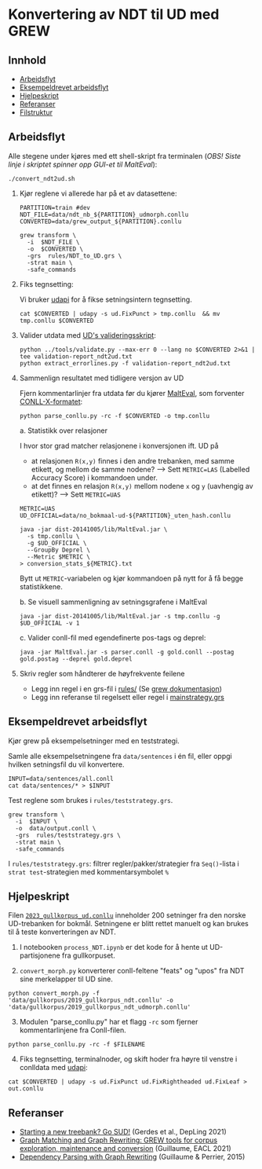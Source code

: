 # Konvertering av NDT til UD med GREW

## Innhold

- [Arbeidsflyt](#arbeidsflyt)
- [Eksempeldrevet arbeidsflyt](#eksempeldrevet-arbeidsflyt)
- [Hjelpeskript](#hjelpeskript)
- [Referanser](#referanser)
- [Filstruktur](#filstruktur)

## Arbeidsflyt

Alle stegene under kjøres med ett shell-skript fra terminalen (*OBS! Siste linje i skriptet spinner opp GUI-et til MaltEval*):

``` shell
./convert_ndt2ud.sh
```

1. Kjør reglene vi allerede har på et av datasettene:

    ```shell
    PARTITION=train #dev
    NDT_FILE=data/ndt_nb_${PARTITION}_udmorph.conllu
    CONVERTED=data/grew_output_${PARTITION}.conllu

    grew transform \
      -i  $NDT_FILE \
      -o  $CONVERTED \
      -grs  rules/NDT_to_UD.grs \
      -strat main \
      -safe_commands
    ```

2. Fiks tegnsetting:

   Vi bruker [udapi](https://udapi.github.io/) for å fikse setningsintern tegnsetting.

   ``` shell
   cat $CONVERTED | udapy -s ud.FixPunct > tmp.conllu  && mv tmp.conllu $CONVERTED
   ```

3. Valider utdata med [UD's valideringsskript](https://github.com/UniversalDependencies/tools/blob/master/validate.py):

   ``` shell
   python ../tools/validate.py --max-err 0 --lang no $CONVERTED 2>&1 | tee validation-report_ndt2ud.txt
   python extract_errorlines.py -f validation-report_ndt2ud.txt
   ```

4. Sammenlign resultatet med tidligere versjon av UD

   Fjern kommentarlinjer fra utdata før du kjører [MaltEval](https://www.maltparser.org/malteval.html), som forventer [CONLL-X-formatet](https://aclanthology.org/W06-2920.pdf):

    ```shell
    python parse_conllu.py -rc -f $CONVERTED -o tmp.conllu
    ```

   a. Statistikk over relasjoner

      I hvor stor grad matcher relasjonene i konversjonen ift. UD på
      - at relasjonen `R(x,y)` finnes i den andre trebanken, med samme etikett, og mellom de samme nodene? --> Sett `METRIC=LAS` (Labelled Accuracy Score) i kommandoen under.
      - at det finnes en relasjon `R(x,y)` mellom nodene `x` og `y` (uavhengig av etikett)? --> Sett `METRIC=UAS`

      ```shell
      METRIC=UAS
      UD_OFFICIAL=data/no_bokmaal-ud-${PARTITION}_uten_hash.conllu

      java -jar dist-20141005/lib/MaltEval.jar \
        -s tmp.conllu \
        -g $UD_OFFICIAL \
        --GroupBy Deprel \
        --Metric $METRIC \
      > conversion_stats_${METRIC}.txt
      ```

      Bytt ut `METRIC`-variabelen og kjør kommandoen på nytt for å få begge statistikkene.

   b. Se visuell sammenligning av setningsgrafene i MaltEval

      ```shell
      java -jar dist-20141005/lib/MaltEval.jar -s tmp.conllu -g $UD_OFFICIAL -v 1
      ```

   c. Valider conll-fil med egendefinerte pos-tags og deprel:

      ```shell
      java -jar MaltEval.jar -s parser.conll -g gold.conll --postag gold.postag --deprel gold.deprel
      ```

5. Skriv regler som håndterer de høyfrekvente feilene

     - Legg inn regel i en grs-fil i [rules/](./rules/) (Se [grew dokumentasjon](https://grew.fr/doc/rule/))
     - Legg inn referanse til regelsett eller regel i [mainstrategy.grs](./rules/mainstrategy.grs)


## Eksempeldrevet arbeidsflyt

Kjør grew på eksempelsetninger med en teststrategi.

Samle alle eksempelsetningene fra `data/sentences` i én fil, eller oppgi hvilken setningsfil du vil konvertere.

```shell
INPUT=data/sentences/all.conll
cat data/sentences/* > $INPUT
```

Test reglene som brukes i `rules/teststrategy.grs`.

```shell
grew transform \
  -i  $INPUT \
  -o  data/output.conll \
  -grs  rules/teststrategy.grs \
  -strat main \
  -safe_commands
```

I `rules/teststrategy.grs`: filtrer regler/pakker/strategier fra `Seq()`-lista i `strat test`-strategien med kommentarsymbolet `%`

## Hjelpeskript

Filen [`2023_gullkorpus_ud.conllu`](./data/gullkorpus/2023_gullkorpus_ud.conllu) inneholder 200 setninger fra den norske UD-trebanken for bokmål. Setningene er blitt rettet manuelt og kan brukes til å teste konverteringen av NDT.

1. I notebooken `process_NDT.ipynb` er det kode for å hente ut UD-partisjonene fra gullkorpuset.

2. `convert_morph.py` konverterer conll-feltene "feats" og "upos" fra NDT sine merkelapper til UD sine.

  ```shell
  python convert_morph.py -f 'data/gullkorpus/2019_gullkorpus_ndt.conllu' -o 'data/gullkorpus/2019_gullkorpus_ndt_udmorph.conllu'
  ```

3. Modulen "parse_conllu.py" har et flagg `-rc` som fjerner kommentarlinjene fra Conll-filen.

  ```shell
  python parse_conllu.py -rc -f $FILENAME
  ```

4. Fiks tegnsetting, terminalnoder, og skift hoder fra høyre til venstre  i conlldata med [udapi](https://udapi.github.io/):

```
cat $CONVERTED | udapy -s ud.FixPunct ud.FixRightheaded ud.FixLeaf > out.conllu
```

## Referanser

- [Starting a new treebank? Go SUD!](https://aclanthology.org/2021.depling-1.4) (Gerdes et al., DepLing 2021)
- [Graph Matching and Graph Rewriting: GREW tools for corpus exploration, maintenance and conversion](https://aclanthology.org/2021.eacl-demos.21) (Guillaume, EACL 2021)
- [Dependency Parsing with Graph Rewriting](https://aclanthology.org/W15-2204) (Guillaume & Perrier, 2015)
